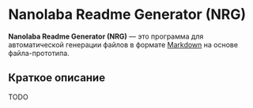 # Nanolaba Readme Generator (NRG)

**Nanolaba Readme Generator (NRG)** — это программа для автоматической генерации файлов в
формате [Markdown]( https://en.wikipedia.org/wiki/Markdown) на основе файла-прототипа.

## Краткое описание

TODO
